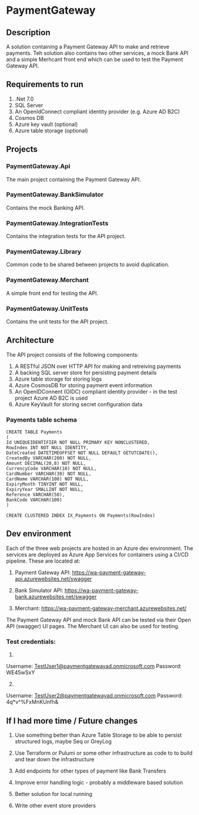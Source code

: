 # PaymentGateway

## Description
A solution containing a Payment Gateway API to make and retrieve payments. Teh solution also contains two other services, a mock Bank API and a simple Merhcant front end which can be used to test the Payment Gateway API.

## Requirements to run

1) .Net 7.0
2) SQL Server
3) An OpenIdConnect compliant identity provider (e.g. Azure AD B2C)
4) Cosmos DB
5) Azure key vault (optional)
6) Azure table storage (optional)

## Projects

### PaymentGateway.Api

The main project containing the Payment Gateway API.

### PaymentGateway.BankSimulator

Contains the mock Banking API.

### PaymentGateway.IntegrationTests

Contains the integration tests for the API project.

### PaymentGateway.Library

Common code to be shared between projects to avoid duplication.

### PaymentGateway.Merchant

A simple front end for testing the API.

### PaymentGateway.UnitTests

Contains the unit tests for the API project.

## Architecture

The API project consists of the following components:
1) A RESTful JSON over HTTP API for making and retreiving payments
2) A backing SQL server store for persisting payment details
3) Azure table storage for storing logs
4) Azure CosmosDB for storing payment event information
5) An OpenIDConnent (OIDC) compliant identity provider - in the test project Azure AD B2C is used
6) Azure KeyVault for storing secret configuration data

### Payments table schema

```
CREATE TABLE Payments
(
Id UNIQUEIDENTIFIER NOT NULL PRIMARY KEY NONCLUSTERED,
RowIndex INT NOT NULL IDENTITY,
DateCreated DATETIMEOFFSET NOT NULL DEFAULT GETUTCDATE(),
CreatedBy VARCHAR(200) NOT NULL,
Amount DECIMAL(20,8) NOT NULL,
CurrencyCode VARCHAR(10) NOT NULL,
CardNumber VARCHAR(30) NOT NULL,
CardName VARCHAR(100) NOT NULL,
ExpiryMonth TINYINT NOT NULL,
ExpiryYear SMALLINT NOT NULL,
Reference VARCHAR(50),
BankCode VARCHAR(100)
)

CREATE CLUSTERED INDEX IX_Payments ON Payments(RowIndex)
```

## Dev environment

Each of the three web projects are hosted in an Azure dev environment. The services are deployed as Azure App Services for containers using a CI/CD pipeline. These are located at:

1) Payment Gateway API: https://wa-payment-gateway-api.azurewebsites.net/swagger

2) Bank Simulator API: https://wa-payment-gateway-bank.azurewebsites.net/swagger

3) Merchant: https://wa-payment-gateway-merchant.azurewebsites.net/

The Payment Gateway API and mock Bank API can be tested via their Open API (swagger) UI pages. The Merchant UI can also be used for testing.

### Test credentials:

1) 
Username: TestUser1@paymentgatewayad.onmicrosoft.com
Password: WE45wSxY

2)
Username: TestUser2@paymentgatewayad.onmicrosoft.com
Password: 4q*v^%FxMnKUnfh&

## If I had more time / Future changes

1) Use something better than Azure Table Storage to be able to persist structured logs, maybe Seq or GreyLog

2) Use Terraform or Pulumi or some other infrastructure as code to to build and tear down the infrastructure

3) Add endpoints for other types of payment like Bank Transfers

4) Improve error handling logic - probably a middleware based solution

5) Better solution for local running

6) Write other event store providers
